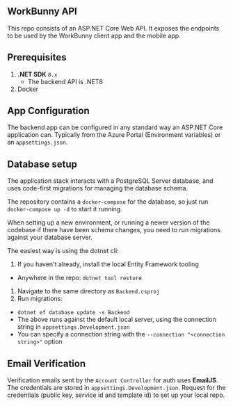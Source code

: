 ## WorkBunny API

This repo consists of an ASP.NET Core Web API. It exposes the endpoints to be used by the WorkBunny client app and the mobile app.

## Prerequisites

1. **.NET SDK** `8.x`
   - The backend API is .NET8
2. Docker

## App Configuration

The backend app can be configured in any standard way an ASP.NET Core application can. Typically from the Azure Portal (Environment variables) or an `appsettings.json`.

## Database setup

The application stack interacts with a PostgreSQL Server database, and uses code-first migrations for managing the database schema.

The repository contains a `docker-compose` for the database, so just run `docker-compose up -d` to start it running.

When setting up a new environment, or running a newer version of the codebase if there have been schema changes, you need to run migrations against your database server.

The easiest way is using the dotnet cli:

1. If you haven't already, install the local Entity Framework tooling

- Anywhere in the repo: `dotnet tool restore`

1. Navigate to the same directory as `Backend.csproj`
1. Run migrations:

- `dotnet ef database update -s Backend`
- The above runs against the default local server, using the connection string in `appsettings.Development.json`
- You can specify a connection string with the `--connection "<connection string>"` option

## Email Verification

Verification emails sent by the `Account Controller` for auth uses **EmailJS**. The credentials are stored in `appsettings.Development.json`. Request for the credentials (public key, service id and template id) to set up your local repo.
